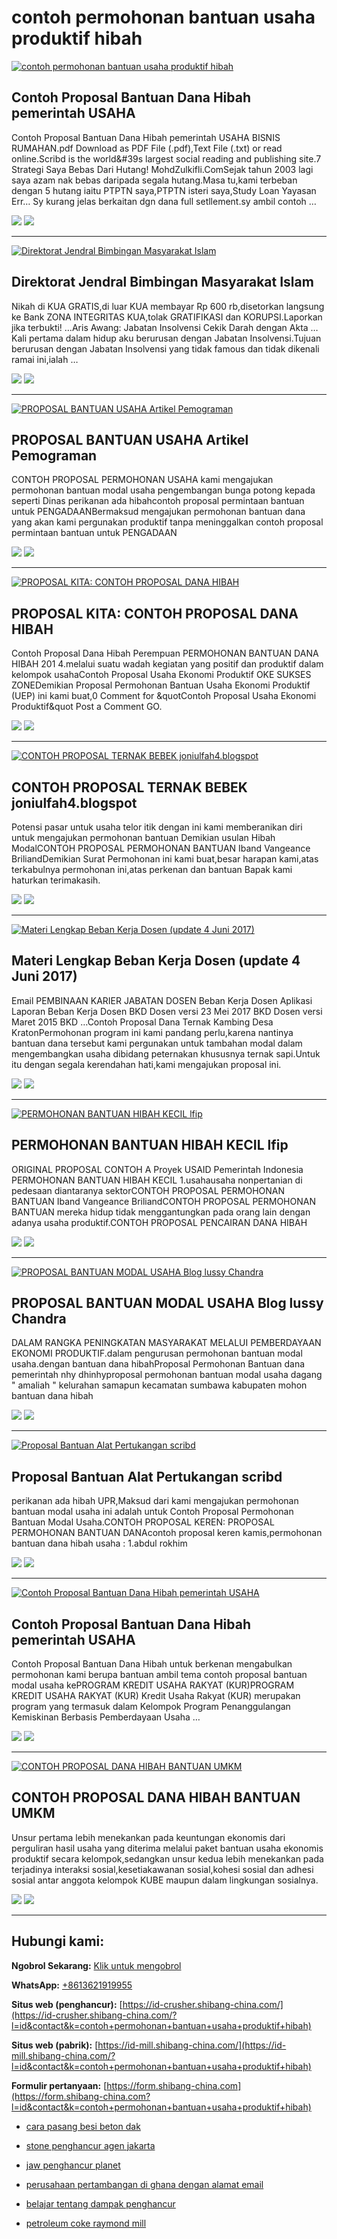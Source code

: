 # contoh permohonan bantuan usaha produktif hibah

<a href="https://swt.shibang-china.com/?l=id&img&k=contoh+permohonan+bantuan+usaha+produktif+hibah" target="_blank">![contoh permohonan bantuan usaha produktif hibah](http://static.shibang-china.com/all-800x300/450.jpg)</a>

## Contoh Proposal Bantuan Dana Hibah pemerintah USAHA
Contoh Proposal Bantuan Dana Hibah pemerintah USAHA BISNIS RUMAHAN.pdf Download as PDF File (.pdf),Text File (.txt) or read online.Scribd is the world&#39s largest social reading and publishing site.7 Strategi Saya Bebas Dari Hutang! MohdZulkifli.ComSejak tahun 2003 lagi saya azam nak bebas daripada segala hutang.Masa tu,kami terbeban dengan 5 hutang iaitu PTPTN saya,PTPTN isteri saya,Study Loan Yayasan Err… Sy kurang jelas berkaitan dgn dana full setllement.sy ambil contoh …


<a href="https://whatsapp.shibangsoft.com/WhatsApp.php" target="_blank" title="WhatsApp">![](http://static.shibang-china.com/icon/whatsapp.png)</a> <a href="https://swt.shibang-china.com/?l=id&icon&k=contoh+permohonan+bantuan+usaha+produktif+hibah" target="_blank">![](http://static.shibang-china.com/icon/chat-id.png)</a>

---

<a href="https://swt.shibang-china.com/?l=id&img&k=contoh+permohonan+bantuan+usaha+produktif+hibah" target="_blank">![Direktorat Jendral Bimbingan Masyarakat Islam](http://static.shibang-china.com/all-800x300/187.jpg)</a>

## Direktorat Jendral Bimbingan Masyarakat Islam
Nikah di KUA GRATIS,di luar KUA membayar Rp 600 rb,disetorkan langsung ke Bank ZONA INTEGRITAS KUA,tolak GRATIFIKASI dan KORUPSI.Laporkan jika terbukti! …Aris Awang: Jabatan Insolvensi Cekik Darah dengan Akta …Kali pertama dalam hidup aku berurusan dengan Jabatan Insolvensi.Tujuan berurusan dengan Jabatan Insolvensi yang tidak famous dan tidak dikenali ramai ini,ialah …


<a href="https://whatsapp.shibangsoft.com/WhatsApp.php" target="_blank" title="WhatsApp">![](http://static.shibang-china.com/icon/whatsapp.png)</a> <a href="https://swt.shibang-china.com/?l=id&icon&k=contoh+permohonan+bantuan+usaha+produktif+hibah" target="_blank">![](http://static.shibang-china.com/icon/chat-id.png)</a>

---

<a href="https://swt.shibang-china.com/?l=id&img&k=contoh+permohonan+bantuan+usaha+produktif+hibah" target="_blank">![PROPOSAL BANTUAN USAHA Artikel Pemograman](http://static.shibang-china.com/all-800x300/373.jpg)</a>

## PROPOSAL BANTUAN USAHA Artikel Pemograman
CONTOH PROPOSAL PERMOHONAN USAHA kami mengajukan permohonan bantuan modal usaha pengembangan bunga potong kepada seperti Dinas perikanan ada hibahcontoh proposal permintaan bantuan untuk PENGADAANBermaksud mengajukan permohonan bantuan dana yang akan kami pergunakan produktif tanpa meninggalkan contoh proposal permintaan bantuan untuk PENGADAAN


<a href="https://whatsapp.shibangsoft.com/WhatsApp.php" target="_blank" title="WhatsApp">![](http://static.shibang-china.com/icon/whatsapp.png)</a> <a href="https://swt.shibang-china.com/?l=id&icon&k=contoh+permohonan+bantuan+usaha+produktif+hibah" target="_blank">![](http://static.shibang-china.com/icon/chat-id.png)</a>

---

<a href="https://swt.shibang-china.com/?l=id&img&k=contoh+permohonan+bantuan+usaha+produktif+hibah" target="_blank">![PROPOSAL KITA: CONTOH PROPOSAL DANA HIBAH](http://static.shibang-china.com/all-800x300/677.jpg)</a>

## PROPOSAL KITA: CONTOH PROPOSAL DANA HIBAH
Contoh Proposal Dana Hibah Perempuan PERMOHONAN BANTUAN DANA HIBAH 201 4.melalui suatu wadah kegiatan yang positif dan produktif dalam kelompok usahaContoh Proposal Usaha Ekonomi Produktif OKE SUKSES ZONEDemikian Proposal Permohonan Bantuan Usaha Ekonomi Produktif (UEP) ini kami buat,0 Comment for &quotContoh Proposal Usaha Ekonomi Produktif&quot Post a Comment GO.


<a href="https://whatsapp.shibangsoft.com/WhatsApp.php" target="_blank" title="WhatsApp">![](http://static.shibang-china.com/icon/whatsapp.png)</a> <a href="https://swt.shibang-china.com/?l=id&icon&k=contoh+permohonan+bantuan+usaha+produktif+hibah" target="_blank">![](http://static.shibang-china.com/icon/chat-id.png)</a>

---

<a href="https://swt.shibang-china.com/?l=id&img&k=contoh+permohonan+bantuan+usaha+produktif+hibah" target="_blank">![CONTOH PROPOSAL TERNAK BEBEK joniulfah4.blogspot](http://static.shibang-china.com/all-800x300/1310.jpg)</a>

## CONTOH PROPOSAL TERNAK BEBEK joniulfah4.blogspot
Potensi pasar untuk usaha telor itik dengan ini kami memberanikan diri untuk mengajukan permohonan bantuan Demikian usulan Hibah ModalCONTOH PROPOSAL PERMOHONAN BANTUAN Iband Vangeance BriliandDemikian Surat Permohonan ini kami buat,besar harapan kami,atas terkabulnya permohonan ini,atas perkenan dan bantuan Bapak kami haturkan terimakasih.


<a href="https://whatsapp.shibangsoft.com/WhatsApp.php" target="_blank" title="WhatsApp">![](http://static.shibang-china.com/icon/whatsapp.png)</a> <a href="https://swt.shibang-china.com/?l=id&icon&k=contoh+permohonan+bantuan+usaha+produktif+hibah" target="_blank">![](http://static.shibang-china.com/icon/chat-id.png)</a>

---

<a href="https://swt.shibang-china.com/?l=id&img&k=contoh+permohonan+bantuan+usaha+produktif+hibah" target="_blank">![Materi Lengkap Beban Kerja Dosen (update 4 Juni 2017)](http://static.shibang-china.com/all-800x300/1110.jpg)</a>

## Materi Lengkap Beban Kerja Dosen (update 4 Juni 2017)
Email PEMBINAAN KARIER JABATAN DOSEN Beban Kerja Dosen Aplikasi Laporan Beban Kerja Dosen BKD Dosen versi 23 Mei 2017 BKD Dosen versi Maret 2015 BKD …Contoh Proposal Dana Ternak Kambing Desa KratonPermohonan program ini kami pandang perlu,karena nantinya bantuan dana tersebut kami pergunakan untuk tambahan modal dalam mengembangkan usaha dibidang peternakan khususnya ternak sapi.Untuk itu dengan segala kerendahan hati,kami mengajukan proposal ini.


<a href="https://whatsapp.shibangsoft.com/WhatsApp.php" target="_blank" title="WhatsApp">![](http://static.shibang-china.com/icon/whatsapp.png)</a> <a href="https://swt.shibang-china.com/?l=id&icon&k=contoh+permohonan+bantuan+usaha+produktif+hibah" target="_blank">![](http://static.shibang-china.com/icon/chat-id.png)</a>

---

<a href="https://swt.shibang-china.com/?l=id&img&k=contoh+permohonan+bantuan+usaha+produktif+hibah" target="_blank">![PERMOHONAN BANTUAN HIBAH KECIL lfip](http://static.shibang-china.com/all-800x300/676.jpg)</a>

## PERMOHONAN BANTUAN HIBAH KECIL lfip
ORIGINAL PROPOSAL CONTOH A Proyek USAID Pemerintah Indonesia PERMOHONAN BANTUAN HIBAH KECIL 1.usahausaha nonpertanian di pedesaan diantaranya sektorCONTOH PROPOSAL PERMOHONAN BANTUAN Iband Vangeance BriliandCONTOH PROPOSAL PERMOHONAN BANTUAN mereka hidup tidak menggantungkan pada orang lain dengan adanya usaha produktif.CONTOH PROPOSAL PENCAIRAN DANA HIBAH


<a href="https://whatsapp.shibangsoft.com/WhatsApp.php" target="_blank" title="WhatsApp">![](http://static.shibang-china.com/icon/whatsapp.png)</a> <a href="https://swt.shibang-china.com/?l=id&icon&k=contoh+permohonan+bantuan+usaha+produktif+hibah" target="_blank">![](http://static.shibang-china.com/icon/chat-id.png)</a>

---

<a href="https://swt.shibang-china.com/?l=id&img&k=contoh+permohonan+bantuan+usaha+produktif+hibah" target="_blank">![PROPOSAL BANTUAN MODAL USAHA Blog lussy Chandra](http://static.shibang-china.com/all-800x300/570.jpg)</a>

## PROPOSAL BANTUAN MODAL USAHA Blog lussy Chandra
DALAM RANGKA PENINGKATAN MASYARAKAT MELALUI PEMBERDAYAAN EKONOMI PRODUKTIF.dalam pengurusan permohonan bantuan modal usaha.dengan bantuan dana hibahProposal Permohonan Bantuan dana pemerintah nhy dhinhyproposal permohonan bantuan modal usaha dagang " amaliah " kelurahan samapun kecamatan sumbawa kabupaten mohon bantuan dana hibah


<a href="https://whatsapp.shibangsoft.com/WhatsApp.php" target="_blank" title="WhatsApp">![](http://static.shibang-china.com/icon/whatsapp.png)</a> <a href="https://swt.shibang-china.com/?l=id&icon&k=contoh+permohonan+bantuan+usaha+produktif+hibah" target="_blank">![](http://static.shibang-china.com/icon/chat-id.png)</a>

---

<a href="https://swt.shibang-china.com/?l=id&img&k=contoh+permohonan+bantuan+usaha+produktif+hibah" target="_blank">![Proposal Bantuan Alat Pertukangan scribd](http://static.shibang-china.com/all-800x300/495.jpg)</a>

## Proposal Bantuan Alat Pertukangan scribd
perikanan ada hibah UPR,Maksud dari kami mengajukan permohonan bantuan modal usaha ini adalah untuk Contoh Proposal Permohonan Bantuan Modal Usaha.CONTOH PROPOSAL KEREN: PROPOSAL PERMOHONAN BANTUAN DANAcontoh proposal keren kamis,permohonan bantuan dana hibah usaha : 1.abdul rokhim


<a href="https://whatsapp.shibangsoft.com/WhatsApp.php" target="_blank" title="WhatsApp">![](http://static.shibang-china.com/icon/whatsapp.png)</a> <a href="https://swt.shibang-china.com/?l=id&icon&k=contoh+permohonan+bantuan+usaha+produktif+hibah" target="_blank">![](http://static.shibang-china.com/icon/chat-id.png)</a>

---

<a href="https://swt.shibang-china.com/?l=id&img&k=contoh+permohonan+bantuan+usaha+produktif+hibah" target="_blank">![Contoh Proposal Bantuan Dana Hibah pemerintah USAHA](http://static.shibang-china.com/all-800x300/1314.jpg)</a>

## Contoh Proposal Bantuan Dana Hibah pemerintah USAHA
Contoh Proposal Bantuan Dana Hibah untuk berkenan mengabulkan permohonan kami berupa bantuan ambil tema contoh proposal bantuan modal usaha kePROGRAM KREDIT USAHA RAKYAT (KUR)PROGRAM KREDIT USAHA RAKYAT (KUR) Kredit Usaha Rakyat (KUR) merupakan program yang termasuk dalam Kelompok Program Penanggulangan Kemiskinan Berbasis Pemberdayaan Usaha …


<a href="https://whatsapp.shibangsoft.com/WhatsApp.php" target="_blank" title="WhatsApp">![](http://static.shibang-china.com/icon/whatsapp.png)</a> <a href="https://swt.shibang-china.com/?l=id&icon&k=contoh+permohonan+bantuan+usaha+produktif+hibah" target="_blank">![](http://static.shibang-china.com/icon/chat-id.png)</a>

---

<a href="https://swt.shibang-china.com/?l=id&img&k=contoh+permohonan+bantuan+usaha+produktif+hibah" target="_blank">![CONTOH PROPOSAL DANA HIBAH BANTUAN UMKM](http://static.shibang-china.com/all-800x300/445.jpg)</a>

## CONTOH PROPOSAL DANA HIBAH BANTUAN UMKM
Unsur pertama lebih menekankan pada keuntungan ekonomis dari perguliran hasil usaha yang diterima melalui paket bantuan usaha ekonomis produktif secara kelompok,sedangkan unsur kedua lebih menekankan pada terjadinya interaksi sosial,kesetiakawanan sosial,kohesi sosial dan adhesi sosial antar anggota kelompok KUBE maupun dalam lingkungan sosialnya.

<a href="https://whatsapp.shibangsoft.com/WhatsApp.php" target="_blank" title="WhatsApp">![](http://static.shibang-china.com/icon/whatsapp.png)</a> <a href="https://swt.shibang-china.com/?l=id&icon&k=contoh+permohonan+bantuan+usaha+produktif+hibah" target="_blank">![](http://static.shibang-china.com/icon/chat-id.png)</a>

---
## Hubungi kami:

**Ngobrol Sekarang:** [Klik untuk mengobrol](https://swt.shibang-china.com?l=id&contact&k=contoh+permohonan+bantuan+usaha+produktif+hibah)

**WhatsApp:**  [+8613621919955](https://whatsapp.shibangsoft.com/WhatsApp.php)

**Situs web (penghancur):** [https://id-crusher.shibang-china.com/](https://id-crusher.shibang-china.com/?l=id&contact&k=contoh+permohonan+bantuan+usaha+produktif+hibah)

**Situs web (pabrik):** [https://id-mill.shibang-china.com/](https://id-mill.shibang-china.com/?l=id&contact&k=contoh+permohonan+bantuan+usaha+produktif+hibah)

**Formulir pertanyaan:** [https://form.shibang-china.com](https://form.shibang-china.com?l=id&contact&k=contoh+permohonan+bantuan+usaha+produktif+hibah)

* [cara pasang besi beton dak](../34/cara%20pasang%20besi%20beton%20dak.md)

* [stone penghancur agen jakarta](../39/stone%20penghancur%20agen%20jakarta.md)

* [jaw penghancur planet](../39/jaw%20penghancur%20planet.md)

* [perusahaan pertambangan di ghana dengan alamat email](../39/perusahaan%20pertambangan%20di%20ghana%20dengan%20alamat%20email.md)

* [belajar tentang dampak penghancur](../40/belajar%20tentang%20dampak%20penghancur.md)

* [petroleum coke raymond mill](../32/petroleum%20coke%20raymond%20mill.md)